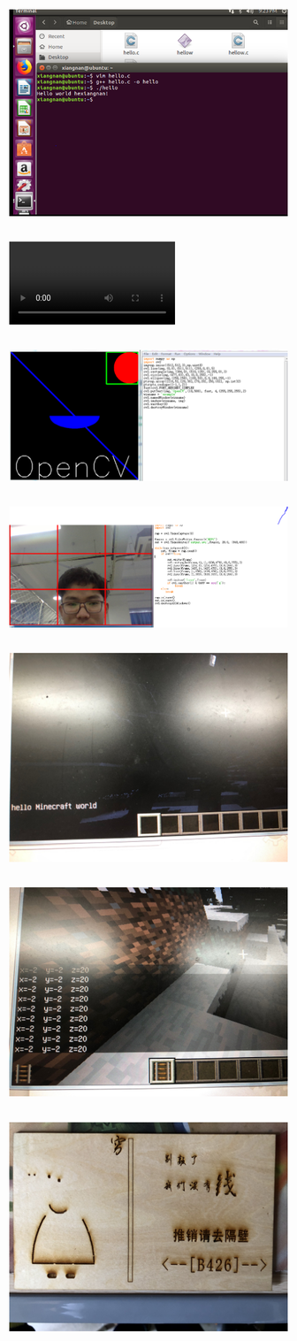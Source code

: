 # ![](helloworld.PNG) 
# ![](output.avi)
# ![](opencv_picture.PNG)
# ![](jiugongge.PNG)
# ![](craft_hello.png)
# ![](craft_local.png)
# ![](jiguang.JPG)
